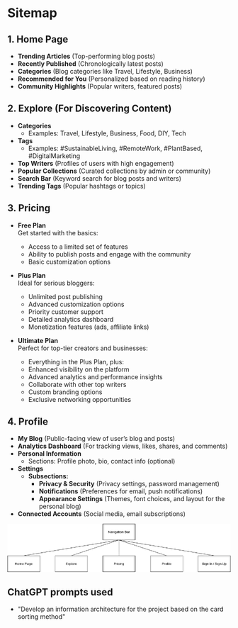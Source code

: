# Sitemap

## 1. Home Page

- **Trending Articles** (Top-performing blog posts)
- **Recently Published** (Chronologically latest posts)
- **Categories** (Blog categories like Travel, Lifestyle, Business)
- **Recommended for You** (Personalized based on reading history)
- **Community Highlights** (Popular writers, featured posts)

## 2. Explore (For Discovering Content)

- **Categories**
    - Examples: Travel, Lifestyle, Business, Food, DIY, Tech
- **Tags**
    - Examples: #SustainableLiving, #RemoteWork, #PlantBased, #DigitalMarketing
- **Top Writers** (Profiles of users with high engagement)
- **Popular Collections** (Curated collections by admin or community)
- **Search Bar** (Keyword search for blog posts and writers)
- **Trending Tags** (Popular hashtags or topics)


## 3. Pricing

- **Free Plan**  
  Get started with the basics:  
  - Access to a limited set of features  
  - Ability to publish posts and engage with the community  
  - Basic customization options  

- **Plus Plan**  
  Ideal for serious bloggers:  
  - Unlimited post publishing  
  - Advanced customization options  
  - Priority customer support  
  - Detailed analytics dashboard  
  - Monetization features (ads, affiliate links)  

- **Ultimate Plan**  
  Perfect for top-tier creators and businesses:  
  - Everything in the Plus Plan, plus:  
  - Enhanced visibility on the platform  
  - Advanced analytics and performance insights  
  - Collaborate with other top writers  
  - Custom branding options  
  - Exclusive networking opportunities  


## 4. Profile

- **My Blog** (Public-facing view of user’s blog and posts)
- **Analytics Dashboard** (For tracking views, likes, shares, and comments)
- **Personal Information**
    - Sections: Profile photo, bio, contact info (optional)
- **Settings**
    - **Subsections:**
        - **Privacy & Security** (Privacy settings, password management)
        - **Notifications** (Preferences for email, push notifications)
        - **Appearance Settings** (Themes, font choices, and layout for the personal blog)
- **Connected Accounts** (Social media, email subscriptions)

![Sitemap](./assets/sitemap.png)

## ChatGPT prompts used

- "Develop an information architecture for the project based on the card sorting method"